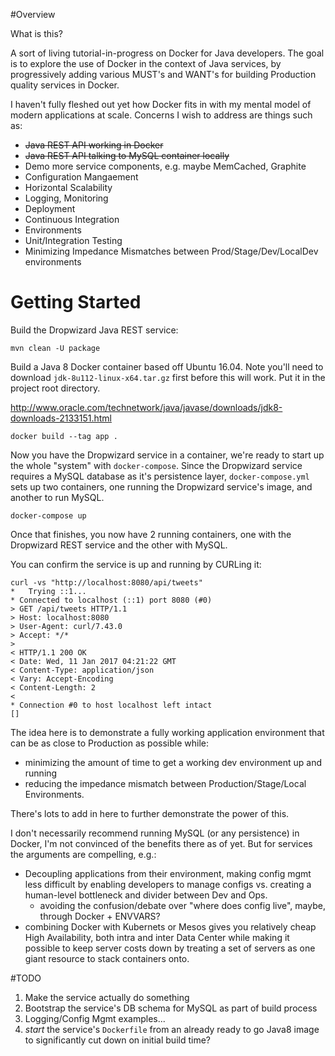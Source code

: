 #Overview

What is this?

A sort of living tutorial-in-progress on Docker for Java developers. The goal is to explore the use of Docker in the context of Java services, by
progressively adding various MUST's and WANT's for building Production quality services in Docker.

I haven't fully fleshed out yet how Docker fits in with my mental model of modern applications at scale. Concerns I wish
to address are things such as:

* ~~Java REST API working in Docker~~
* ~~Java REST API talking to MySQL container locally~~
* Demo more service components, e.g. maybe MemCached, Graphite
* Configuration Mangaement
* Horizontal Scalability
* Logging, Monitoring
* Deployment
* Continuous Integration
* Environments
* Unit/Integration Testing
* Minimizing Impedance Mismatches between Prod/Stage/Dev/LocalDev environments

# Getting Started

Build the Dropwizard Java REST service:

```
mvn clean -U package
```

Build a Java 8 Docker container based off Ubuntu 16.04. Note you'll need to download `jdk-8u112-linux-x64.tar.gz` first
before this will work. Put it in the project root directory.

http://www.oracle.com/technetwork/java/javase/downloads/jdk8-downloads-2133151.html

```
docker build --tag app .
```

Now you have the Dropwizard service in a container, we're ready to start up the whole "system"
with `docker-compose`. Since the Dropwizard service requires a MySQL
database as it's persistence layer, `docker-compose.yml` sets up
two containers, one running the Dropwizard service's image, and another
to run MySQL.

```
docker-compose up
```

Once that finishes, you now have 2 running containers, one with the Dropwizard REST service and the other with MySQL.

You can confirm the service is up and running by CURLing it:

```
curl -vs "http://localhost:8080/api/tweets"
*   Trying ::1...
* Connected to localhost (::1) port 8080 (#0)
> GET /api/tweets HTTP/1.1
> Host: localhost:8080
> User-Agent: curl/7.43.0
> Accept: */*
>
< HTTP/1.1 200 OK
< Date: Wed, 11 Jan 2017 04:21:22 GMT
< Content-Type: application/json
< Vary: Accept-Encoding
< Content-Length: 2
<
* Connection #0 to host localhost left intact
[]
```

The idea here is to demonstrate a fully working application environment
that can be as close to Production as possible while:

* minimizing the amount of time to get a working dev environment up and running
* reducing the impedance mismatch between Production/Stage/Local Environments.

There's lots to add in here to further demonstrate the power of this.

I don't necessarily recommend running MySQL (or any persistence) in Docker,
I'm not convinced of the benefits there as of yet. But for services the
arguments are compelling, e.g.:

* Decoupling applications from their environment, making config mgmt less difficult by enabling
developers to manage configs vs. creating a human-level bottleneck and divider between Dev and Ops.
  * avoiding the confusion/debate over "where does config live", maybe, through Docker + ENVVARS?
* combining Docker with Kubernets or Mesos gives you relatively cheap High Availability, both intra and inter Data
Center while making it possible to keep server costs down by treating a set of servers as
one giant resource to stack containers onto.

#TODO
1. Make the service actually do something
2. Bootstrap the service's DB schema for MySQL as part of build process
3. Logging/Config Mgmt examples...
4. *start* the service's `Dockerfile` from an already ready to go Java8 image to significantly cut down on initial build time?
